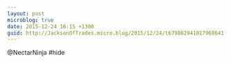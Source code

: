 ```yaml
---
layout: post
microblog: true
date: 2015-12-24 16:15 +1300
guid: http://JacksonOfTrades.micro.blog/2015/12/24/t679862941017968641.html
---
```

@NectarNinja #hide
